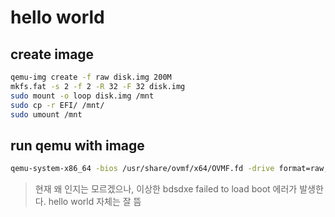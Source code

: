 # hello world

## create image
```bash
qemu-img create -f raw disk.img 200M
mkfs.fat -s 2 -f 2 -R 32 -F 32 disk.img
sudo mount -o loop disk.img /mnt
sudo cp -r EFI/ /mnt/
sudo umount /mnt
```

## run qemu with image
```bash
qemu-system-x86_64 -bios /usr/share/ovmf/x64/OVMF.fd -drive format=raw,file=disk.img
```
> 현재 왜 인지는 모르겠으나, 이상한 bdsdxe failed to load boot 에러가 발생한다. hello world 자체는 잘 뜸